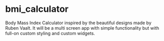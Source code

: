 # bmi_calculator

Body Mass Index Calculator inspired by the beautiful designs made by Ruben Vaalt. It will be a multi screen app with simple functionality but with full-on custom styling and custom widgets.

